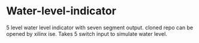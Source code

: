 # Water-level-indicator
5 level water level indicator with seven segment output.
cloned repo can be opened by xilinx ise.
Takes 5 switch input to simulate water level. 
